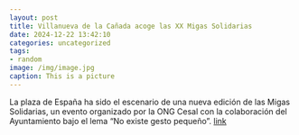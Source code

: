 ```yaml
---
layout: post
title: Villanueva de la Cañada acoge las XX Migas Solidarias
date: 2024-12-22 13:42:10
categories: uncategorized
tags:
- random
image: /img/image.jpg
caption: This is a picture
---
```

La plaza de España ha sido el escenario de una nueva edición de las Migas Solidarias, un evento organizado por la ONG Cesal con la colaboración del Ayuntamiento bajo el lema “No existe gesto pequeño”.   [link](https://www.ayto-villacanada.es/noticias/villanueva-de-la-canada-acoge-las-xx-migas-solidarias/)
